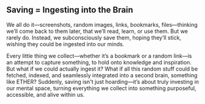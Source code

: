 ## Saving = Ingesting into the Brain

We all do it—screenshots, random images, links, bookmarks, files—thinking we’ll come back to them later, that we’ll read, learn, or use them. But we rarely do. Instead, we subconsciously save them, hoping they’ll stick, wishing they could be ingested into our minds. 

Every little thing we collect—whether it’s a bookmark or a random link—is an attempt to capture something, to hold onto knowledge and inspiration. But what if we could actually ingest it? What if all this random stuff could be fetched, indexed, and seamlessly integrated into a second brain, something like ETHER? Suddenly, saving isn't just hoarding—it’s about truly investing in our mental space, turning everything we collect into something purposeful, accessible, and alive within us.
